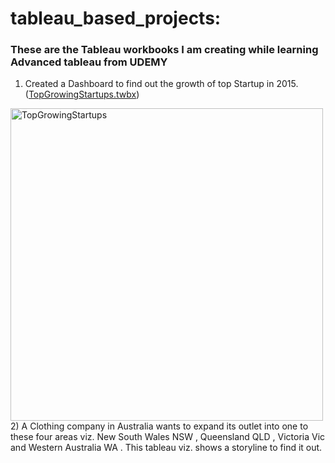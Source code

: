 # tableau_based_projects:
### These are the Tableau workbooks I am creating while learning Advanced tableau from UDEMY

1) Created a Dashboard to find out the growth of top Startup in 2015. ([TopGrowingStartups.twbx](https://public.tableau.com/app/profile/deep.punj/viz/TheStartupQuadrant_16281689356920/ScatterPlot)) 
<img src="https://user-images.githubusercontent.com/28164579/134650160-eb0a9d09-ff41-40de-8a7c-e36d9c1177a1.gif" alt="TopGrowingStartups" width="500"/> 
2) A Clothing company in Australia wants to expand its outlet into one to these four areas viz. New South Wales NSW , Queensland QLD , Victoria Vic and Western Australia WA . This tableau viz. shows a storyline to find it out. 
